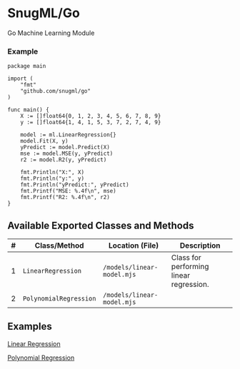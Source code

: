 # SnugML/Go
Go Machine Learning Module


### Example


```
package main

import (
	"fmt"
	"github.com/snugml/go"
)

func main() {
	X := []float64{0, 1, 2, 3, 4, 5, 6, 7, 8, 9}
	y := []float64{1, 4, 1, 5, 3, 7, 2, 7, 4, 9}

	model := ml.LinearRegression{}
	model.Fit(X, y)
	yPredict := model.Predict(X)
	mse := model.MSE(y, yPredict)
	r2 := model.R2(y, yPredict)

	fmt.Println("X:", X)
	fmt.Println("y:", y)
	fmt.Println("yPredict:", yPredict)
	fmt.Printf("MSE: %.4f\n", mse)
	fmt.Printf("R2: %.4f\n", r2)
}
```

## Available Exported Classes and Methods

| **#** | **Class/Method**          | **Location (File)**        | **Description**                                                  |
|-------|---------------------------|----------------------------|------------------------------------------------------------------|
| 1     | `LinearRegression`         | `/models/linear-model.mjs`        | Class for performing linear regression.                          |
| 2     | `PolynomialRegression`     | `/models/linear-model.mjs`        | 
## Examples

[Linear Regression](test/linear.go)

[Polynomial Regression](test/poly.go)
